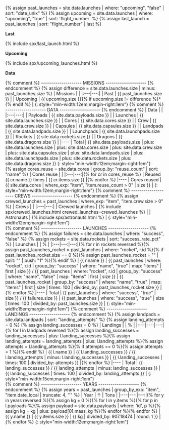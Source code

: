 ---
---

{% assign past_launches = site.data.launches | where: "upcoming", "false" | sort: "date_unix" %}
{% assign upcoming = site.data.launches | where: "upcoming", "true" | sort: 'flight_number' %}
{% assign last_launch = past_launches | sort: "flight_number" | last %}

**Last**

{% include spx/last_launch.html %}

**Upcoming**

{% include spx/upcoming_launches.html %}

**Data**

<div markdown=1 style="justify-content: right;" class="flex">
<div markdown=1>
{% comment %} -------------------- MISSIONS -------------------- {% endcomment %}
{% assign difference = site.data.launches.size | minus: past_launches.size %}
| Missions | |
|:---|---:|
| Past | {{ past_launches.size }} |
| Upcoming | {{ upcoming.size }}{% if upcoming.size != difference %}*{% endif %} |
{: style="min-width:12em;margin-right:1em"}
{% comment %} -------------------- DATA -------------------- {% endcomment %}
| Data | |
|:---|---:|
| Payloads | {{ site.data.payloads.size }} |
| Launches | {{ site.data.launches.size }} |
| Cores | {{ site.data.cores.size }} |
| Crew | {{ site.data.crew.size }} |
| Capsules | {{ site.data.capsules.size }} |
| Landpads | {{ site.data.landpads.size }} |
| Launchpads | {{ site.data.launchpads.size }} |
| Rockets | {{ site.data.rockets.size }} |
| Dragons | {{ site.data.dragons.size }} |
|----
| Total | {{ site.data.payloads.size | plus: site.data.launches.size | plus: site.data.cores.size | plus: site.data.crew.size | plus: site.data.capsules.size | plus: site.data.landpads.size | plus: site.data.launchpads.size | plus: site.data.rockets.size | plus: site.data.dragons.size }}
{: style="min-width:12em;margin-right:1em"}
</div>
<div markdown=1>
{% assign cores_reuse = site.data.cores | group_by: "reuse_count" | sort: "name" %}
| Cores reuse | |
|:---|---:|{% for cr in cores_reuse %}
| Reused {{ cr.name }} times | {{ cr.items.size }} |{% endfor %}
|----
| Cores reused | {{ site.data.cores | where_exp: "item", "item.reuse_count > 0" | size }} |
{: style="min-width:12em;margin-right:1em"}
{% comment %} -------------------- CREWS -------------------- {% endcomment %}
{% assign crewed_launches = past_launches | where_exp: "item", "item.crew.size > 0" %}
| Crews | |
|:---|---:|
| Crewed launches | {% include spx/crewed_launches.html crewed_launches=crewed_launches %} |
| Astronauts | {% include spx/astronauts.html %} |
{: style="min-width:12em;margin-right:1em"}
</div>
<div markdown=1>
{% comment %} -------------------- LAUNCHES -------------------- {% endcomment %}
{% assign failures = site.data.launches | where: "success", "false" %}
{% assign rockets = site.data.rockets | sort: "success_rate_pct" %}
| Launches | | % |
|:---|---:|---:|{% for r in rockets reversed %}{% assign past_launches_rocket = past_launches | where: "rocket", r.id %}{% if past_launches_rocket.size == 0 %}{% assign past_launches_rocket = "" | split: "" | push: "1" %}{% endif %}
| <span {% if r.active != true %}class="fg-secondary" {% endif %}>{{ r.name }}</span> | {{ past_launches | where: "rocket", r.id | group_by: "success" | where: "name", "true" | map: "items" | first | size }} / {{ past_launches | where: "rocket", r.id | group_by: "success" | where: "name", "false" | map: "items" | first | size }} | {{ past_launches_rocket | group_by: "success" | where: "name", "true" | map: "items" | first | size | times: 100 | divided_by: past_launches_rocket.size }} |{% endfor %}
|----
| Total | {{ past_launches | where: "success", "true" | size }} / {{ failures.size }} | {{ past_launches | where: "success", "true" | size | times: 100 | divided_by: past_launches.size }} | 
{: style="min-width:15em;margin-right:1em"}
{% comment %} -------------------- LANDINGS -------------------- {% endcomment %}
{% assign landpads = site.data.landpads | sort: "landing_attempts" %}
{% assign landing_attempts = 0 %}
{% assign landing_successes = 0 %}
| Landings | | % |
|:---|---:|---:|{% for l in landpads reversed %}{% assign landing_successes = landing_successes | plus: l.landing_successes %}{% assign landing_attempts = landing_attempts | plus: l.landing_attempts %}{% assign attempts = l.landing_attempts %}{% if attempts == 0 %}{% assign attempts = 1 %}{% endif %}
| <span {% if l.status != "active" %}class="fg-secondary" {% endif %}title="{{ l.full_name }}">{{ l.name }}</span> | {{ l.landing_successes }} / {{ l.landing_attempts | minus: l.landing_successes }} | {{ l.landing_successes | times: 100 | divided_by: attempts }} |{% endfor %}
|----
| Total | {{ landing_successes }} / {{ landing_attempts | minus: landing_successes }} | {{ landing_successes | times: 100 | divided_by: landing_attempts }} |
{: style="min-width:15em;margin-right:1em"}
</div>
<div markdown=1>
{% comment %} -------------------- YEARS -------------------- {% endcomment %}
{% assign years = past_launches | group_by_exp: "item", "item.date_local | truncate: 4, ''" %}
| Year | &uarr; | Tons |
|:---|---:|---:|{% for y in years reversed %}{% assign kg = 0 %}{% for l in y.items %}{% for p in l.payloads %}{% assign payload = site.data.payloads | where: 'id', p %}{% assign kg = kg | plus: payload[0].mass_kg %}{% endfor %}{% endfor %}
| {{ y.name }} | {{ y.items.size }} | {{ kg | divided_by: 907.18474 | round: 1 }} |{% endfor %}
{: style="min-width:12em;margin-right:1em"}
</div>
</div>